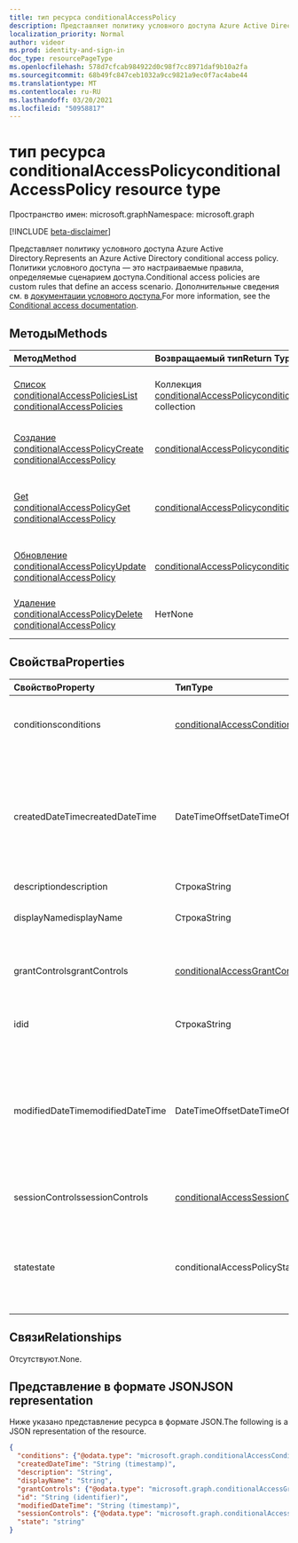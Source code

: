 ```yaml
---
title: тип ресурса conditionalAccessPolicy
description: Представляет политику условного доступа Azure Active Directory. Политики условного доступа — это настраиваемые правила, определяемые сценарием доступа.
localization_priority: Normal
author: videor
ms.prod: identity-and-sign-in
doc_type: resourcePageType
ms.openlocfilehash: 578d7cfcab984922d0c98f7cc8971daf9b10a2fa
ms.sourcegitcommit: 68b49fc847ceb1032a9cc9821a9ec0f7ac4abe44
ms.translationtype: MT
ms.contentlocale: ru-RU
ms.lasthandoff: 03/20/2021
ms.locfileid: "50958817"
---
```

# <a name="conditionalaccesspolicy-resource-type"></a><span data-ttu-id="d1947-104">тип ресурса conditionalAccessPolicy</span><span class="sxs-lookup"><span data-stu-id="d1947-104">conditionalAccessPolicy resource type</span></span>

<span data-ttu-id="d1947-105">Пространство имен: microsoft.graph</span><span class="sxs-lookup"><span data-stu-id="d1947-105">Namespace: microsoft.graph</span></span>

[!INCLUDE [beta-disclaimer](../../includes/beta-disclaimer.md)]

<span data-ttu-id="d1947-106">Представляет политику условного доступа Azure Active Directory.</span><span class="sxs-lookup"><span data-stu-id="d1947-106">Represents an Azure Active Directory conditional access policy.</span></span> <span data-ttu-id="d1947-107">Политики условного доступа — это настраиваемые правила, определяемые сценарием доступа.</span><span class="sxs-lookup"><span data-stu-id="d1947-107">Conditional access policies are custom rules that define an access scenario.</span></span> <span data-ttu-id="d1947-108">Дополнительные сведения см. в [документации условного доступа.](/azure/active-directory/conditional-access/)</span><span class="sxs-lookup"><span data-stu-id="d1947-108">For more information, see the [Conditional access documentation](/azure/active-directory/conditional-access/).</span></span>

## <a name="methods"></a><span data-ttu-id="d1947-109">Методы</span><span class="sxs-lookup"><span data-stu-id="d1947-109">Methods</span></span>

| <span data-ttu-id="d1947-110">Метод</span><span class="sxs-lookup"><span data-stu-id="d1947-110">Method</span></span>       | <span data-ttu-id="d1947-111">Возвращаемый тип</span><span class="sxs-lookup"><span data-stu-id="d1947-111">Return Type</span></span> | <span data-ttu-id="d1947-112">Описание</span><span class="sxs-lookup"><span data-stu-id="d1947-112">Description</span></span> |
|:-------------|:------------|:------------|
| [<span data-ttu-id="d1947-113">Список conditionalAccessPolicies</span><span class="sxs-lookup"><span data-stu-id="d1947-113">List conditionalAccessPolicies</span></span>](../api/conditionalaccessroot-list-policies.md) | <span data-ttu-id="d1947-114">Коллекция [conditionalAccessPolicy](conditionalaccesspolicy.md)</span><span class="sxs-lookup"><span data-stu-id="d1947-114">[conditionalAccessPolicy](conditionalaccesspolicy.md) collection</span></span> | <span data-ttu-id="d1947-115">Получите все объекты conditionalAccessPolicies в организации.</span><span class="sxs-lookup"><span data-stu-id="d1947-115">Get all of the conditionalAccessPolicies objects in the organization.</span></span> |
| [<span data-ttu-id="d1947-116">Создание conditionalAccessPolicy</span><span class="sxs-lookup"><span data-stu-id="d1947-116">Create conditionalAccessPolicy</span></span>](../api/conditionalaccessroot-post-policies.md) | [<span data-ttu-id="d1947-117">conditionalAccessPolicy</span><span class="sxs-lookup"><span data-stu-id="d1947-117">conditionalAccessPolicy</span></span>](conditionalaccesspolicy.md) | <span data-ttu-id="d1947-118">Создайте новый объект conditionalAccessPolicy.</span><span class="sxs-lookup"><span data-stu-id="d1947-118">Create a new conditionalAccessPolicy object.</span></span> |
| [<span data-ttu-id="d1947-119">Get conditionalAccessPolicy</span><span class="sxs-lookup"><span data-stu-id="d1947-119">Get conditionalAccessPolicy</span></span>](../api/conditionalaccesspolicy-get.md) | [<span data-ttu-id="d1947-120">conditionalAccessPolicy</span><span class="sxs-lookup"><span data-stu-id="d1947-120">conditionalAccessPolicy</span></span>](conditionalaccesspolicy.md) | <span data-ttu-id="d1947-121">Чтение свойств и связей объекта conditionalAccessPolicy.</span><span class="sxs-lookup"><span data-stu-id="d1947-121">Read properties and relationships of a conditionalAccessPolicy object.</span></span> |
| [<span data-ttu-id="d1947-122">Обновление conditionalAccessPolicy</span><span class="sxs-lookup"><span data-stu-id="d1947-122">Update conditionalAccessPolicy</span></span>](../api/conditionalaccesspolicy-update.md) | [<span data-ttu-id="d1947-123">conditionalAccessPolicy</span><span class="sxs-lookup"><span data-stu-id="d1947-123">conditionalAccessPolicy</span></span>](conditionalaccesspolicy.md) | <span data-ttu-id="d1947-124">Обновление объекта conditionalAccessPolicy.</span><span class="sxs-lookup"><span data-stu-id="d1947-124">Update a conditionalAccessPolicy object.</span></span> |
| [<span data-ttu-id="d1947-125">Удаление conditionalAccessPolicy</span><span class="sxs-lookup"><span data-stu-id="d1947-125">Delete conditionalAccessPolicy</span></span>](../api/conditionalaccesspolicy-delete.md) | <span data-ttu-id="d1947-126">Нет</span><span class="sxs-lookup"><span data-stu-id="d1947-126">None</span></span> | <span data-ttu-id="d1947-127">Удаление объекта conditionalAccessPolicy.</span><span class="sxs-lookup"><span data-stu-id="d1947-127">Delete a conditionalAccessPolicy object.</span></span> |

## <a name="properties"></a><span data-ttu-id="d1947-128">Свойства</span><span class="sxs-lookup"><span data-stu-id="d1947-128">Properties</span></span>

| <span data-ttu-id="d1947-129">Свойство</span><span class="sxs-lookup"><span data-stu-id="d1947-129">Property</span></span>     | <span data-ttu-id="d1947-130">Тип</span><span class="sxs-lookup"><span data-stu-id="d1947-130">Type</span></span>        | <span data-ttu-id="d1947-131">Описание</span><span class="sxs-lookup"><span data-stu-id="d1947-131">Description</span></span> |
|:-------------|:------------|:------------|
|<span data-ttu-id="d1947-132">conditions</span><span class="sxs-lookup"><span data-stu-id="d1947-132">conditions</span></span>|[<span data-ttu-id="d1947-133">conditionalAccessConditionSet</span><span class="sxs-lookup"><span data-stu-id="d1947-133">conditionalAccessConditionSet</span></span>](conditionalaccessconditionset.md)| <span data-ttu-id="d1947-134">Указывает правила, которые необходимо соблюдать для применения политики.</span><span class="sxs-lookup"><span data-stu-id="d1947-134">Specifies the rules that must be met for the policy to apply.</span></span> <span data-ttu-id="d1947-135">Обязательный.</span><span class="sxs-lookup"><span data-stu-id="d1947-135">Required.</span></span> |
|<span data-ttu-id="d1947-136">createdDateTime</span><span class="sxs-lookup"><span data-stu-id="d1947-136">createdDateTime</span></span>|<span data-ttu-id="d1947-137">DateTimeOffset</span><span class="sxs-lookup"><span data-stu-id="d1947-137">DateTimeOffset</span></span>| <span data-ttu-id="d1947-138">Тип Timestamp представляет сведения о времени и дате с использованием формата ISO 8601 (всегда применяется формат UTC).</span><span class="sxs-lookup"><span data-stu-id="d1947-138">The Timestamp type represents date and time information using ISO 8601 format and is always in UTC time.</span></span> <span data-ttu-id="d1947-139">Например, значение полуночи 1 января 2014 г. в формате UTC: `2014-01-01T00:00:00Z`.</span><span class="sxs-lookup"><span data-stu-id="d1947-139">For example, midnight UTC on Jan 1, 2014 is `2014-01-01T00:00:00Z`.</span></span> <span data-ttu-id="d1947-140">Readonly.</span><span class="sxs-lookup"><span data-stu-id="d1947-140">Readonly.</span></span> |
|<span data-ttu-id="d1947-141">description</span><span class="sxs-lookup"><span data-stu-id="d1947-141">description</span></span>|<span data-ttu-id="d1947-142">Строка</span><span class="sxs-lookup"><span data-stu-id="d1947-142">String</span></span>| <span data-ttu-id="d1947-143">Не используется.</span><span class="sxs-lookup"><span data-stu-id="d1947-143">Not used.</span></span> |
|<span data-ttu-id="d1947-144">displayName</span><span class="sxs-lookup"><span data-stu-id="d1947-144">displayName</span></span>|<span data-ttu-id="d1947-145">Строка</span><span class="sxs-lookup"><span data-stu-id="d1947-145">String</span></span>| <span data-ttu-id="d1947-146">Указывает имя отображения объекта conditionalAccessPolicy.</span><span class="sxs-lookup"><span data-stu-id="d1947-146">Specifies a display name for the conditionalAccessPolicy object.</span></span> |
|<span data-ttu-id="d1947-147">grantControls</span><span class="sxs-lookup"><span data-stu-id="d1947-147">grantControls</span></span>|[<span data-ttu-id="d1947-148">conditionalAccessGrantControls</span><span class="sxs-lookup"><span data-stu-id="d1947-148">conditionalAccessGrantControls</span></span>](conditionalaccessgrantcontrols.md)| <span data-ttu-id="d1947-149">Указывает элементы управления грантами, которые необходимо выполнить для выполнения политики.</span><span class="sxs-lookup"><span data-stu-id="d1947-149">Specifies the grant controls that must be fulfilled to pass the policy.</span></span> |
|<span data-ttu-id="d1947-150">id</span><span class="sxs-lookup"><span data-stu-id="d1947-150">id</span></span>|<span data-ttu-id="d1947-151">Строка</span><span class="sxs-lookup"><span data-stu-id="d1947-151">String</span></span>| <span data-ttu-id="d1947-152">Указывает идентификатор объекта conditionalAccessPolicy.</span><span class="sxs-lookup"><span data-stu-id="d1947-152">Specifies the identifier of a conditionalAccessPolicy object.</span></span> <span data-ttu-id="d1947-153">Только для чтения.</span><span class="sxs-lookup"><span data-stu-id="d1947-153">Read-only.</span></span>|
|<span data-ttu-id="d1947-154">modifiedDateTime</span><span class="sxs-lookup"><span data-stu-id="d1947-154">modifiedDateTime</span></span>| <span data-ttu-id="d1947-155">DateTimeOffset</span><span class="sxs-lookup"><span data-stu-id="d1947-155">DateTimeOffset</span></span>|<span data-ttu-id="d1947-156">Тип Timestamp представляет сведения о времени и дате с использованием формата ISO 8601 (всегда применяется формат UTC).</span><span class="sxs-lookup"><span data-stu-id="d1947-156">The Timestamp type represents date and time information using ISO 8601 format and is always in UTC time.</span></span> <span data-ttu-id="d1947-157">Например, значение полуночи 1 января 2014 г. в формате UTC: `2014-01-01T00:00:00Z`.</span><span class="sxs-lookup"><span data-stu-id="d1947-157">For example, midnight UTC on Jan 1, 2014 is `2014-01-01T00:00:00Z`.</span></span> <span data-ttu-id="d1947-158">Readonly.</span><span class="sxs-lookup"><span data-stu-id="d1947-158">Readonly.</span></span> |
|<span data-ttu-id="d1947-159">sessionControls</span><span class="sxs-lookup"><span data-stu-id="d1947-159">sessionControls</span></span>|[<span data-ttu-id="d1947-160">conditionalAccessSessionControls</span><span class="sxs-lookup"><span data-stu-id="d1947-160">conditionalAccessSessionControls</span></span>](conditionalaccesssessioncontrols.md)| <span data-ttu-id="d1947-161">Указывает элементы управления сеансами, которые применяются после регистрации.</span><span class="sxs-lookup"><span data-stu-id="d1947-161">Specifies the session controls that are enforced after sign-in.</span></span> |
|<span data-ttu-id="d1947-162">state</span><span class="sxs-lookup"><span data-stu-id="d1947-162">state</span></span>|<span data-ttu-id="d1947-163">conditionalAccessPolicyState</span><span class="sxs-lookup"><span data-stu-id="d1947-163">conditionalAccessPolicyState</span></span>| <span data-ttu-id="d1947-164">Указывает состояние объекта conditionalAccessPolicy.</span><span class="sxs-lookup"><span data-stu-id="d1947-164">Specifies the state of the conditionalAccessPolicy object.</span></span> <span data-ttu-id="d1947-165">Возможные значения: `enabled`, `disabled`, `enabledForReportingButNotEnforced`.</span><span class="sxs-lookup"><span data-stu-id="d1947-165">Possible values are: `enabled`, `disabled`, `enabledForReportingButNotEnforced`.</span></span> <span data-ttu-id="d1947-166">Обязательный.</span><span class="sxs-lookup"><span data-stu-id="d1947-166">Required.</span></span> |

## <a name="relationships"></a><span data-ttu-id="d1947-167">Связи</span><span class="sxs-lookup"><span data-stu-id="d1947-167">Relationships</span></span>

<span data-ttu-id="d1947-168">Отсутствуют.</span><span class="sxs-lookup"><span data-stu-id="d1947-168">None.</span></span>

## <a name="json-representation"></a><span data-ttu-id="d1947-169">Представление в формате JSON</span><span class="sxs-lookup"><span data-stu-id="d1947-169">JSON representation</span></span>

<span data-ttu-id="d1947-170">Ниже указано представление ресурса в формате JSON.</span><span class="sxs-lookup"><span data-stu-id="d1947-170">The following is a JSON representation of the resource.</span></span>

<!-- {
  "blockType": "resource",
  "optionalProperties": [
    "displayName",
    "description",
    "sessionControls",
    "grantControls"
  ],
  "@odata.type": "microsoft.graph.conditionalAccessPolicy",
  "keyProperty": "id"
}-->

```json
{
  "conditions": {"@odata.type": "microsoft.graph.conditionalAccessConditionSet"},
  "createdDateTime": "String (timestamp)",
  "description": "String",
  "displayName": "String",
  "grantControls": {"@odata.type": "microsoft.graph.conditionalAccessGrantControls"},
  "id": "String (identifier)",
  "modifiedDateTime": "String (timestamp)",
  "sessionControls": {"@odata.type": "microsoft.graph.conditionalAccessSessionControls"},
  "state": "string"
}
```

<!-- uuid: 16cd6b66-4b1a-43a1-adaf-3a886856ed98
2019-02-04 14:57:30 UTC -->
<!-- {
  "type": "#page.annotation",
  "description": "conditionalAccessPolicy resource",
  "keywords": "",
  "section": "documentation",
  "tocPath": ""
}-->
